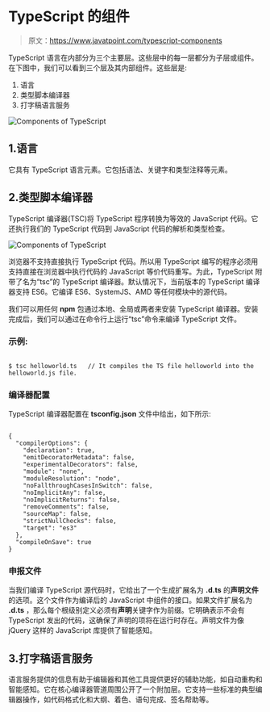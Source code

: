 # TypeScript 的组件

> 原文：<https://www.javatpoint.com/typescript-components>

TypeScript 语言在内部分为三个主要层。这些层中的每一层都分为子层或组件。在下图中，我们可以看到三个层及其内部组件。这些层是:

1.  语言
2.  类型脚本编译器
3.  打字稿语言服务

![Components of TypeScript](img/70c2f2f74ffa77f0e0f997476877a1fe.png)

## 1.语言

它具有 TypeScript 语言元素。它包括语法、关键字和类型注释等元素。

## 2.类型脚本编译器

TypeScript 编译器(TSC)将 TypeScript 程序转换为等效的 JavaScript 代码。它还执行我们的 TypeScript 代码到 JavaScript 代码的解析和类型检查。

![Components of TypeScript](img/c4a6b87b51afebec257c59ecea579883.png)

浏览器不支持直接执行 TypeScript 代码。所以用 TypeScript 编写的程序必须用支持直接在浏览器中执行代码的 JavaScript 等价代码重写。为此，TypeScript 附带了名为“tsc”的 TypeScript 编译器。默认情况下，当前版本的 TypeScript 编译器支持 ES6。它编译 ES6、SystemJS、AMD 等任何模块中的源代码。

我们可以用任何 **npm** 包通过本地、全局或两者来安装 TypeScript 编译器。安装完成后，我们可以通过在命令行上运行“tsc”命令来编译 TypeScript 文件。

### 示例:

```

$ tsc helloworld.ts   // It compiles the TS file helloworld into the helloworld.js file.

```

### 编译器配置

TypeScript 编译器配置在 **tsconfig.json** 文件中给出，如下所示:

```

{
  "compilerOptions": {
    "declaration": true,
    "emitDecoratorMetadata": false,
    "experimentalDecorators": false,
    "module": "none",
    "moduleResolution": "node",
    "noFallthroughCasesInSwitch": false,
    "noImplicitAny": false,
    "noImplicitReturns": false,
    "removeComments": false,
    "sourceMap": false,
    "strictNullChecks": false,
    "target": "es3"
  },
  "compileOnSave": true
}

```

### 申报文件

当我们编译 TypeScript 源代码时，它给出了一个生成扩展名为 **.d.ts** 的**声明文件**的选项。这个文件作为编译后的 JavaScript 中组件的接口。如果文件扩展名为 **.d.ts** ，那么每个根级别定义必须有**声明**关键字作为前缀。它明确表示不会有 TypeScript 发出的代码，这确保了声明的项将在运行时存在。声明文件为像 jQuery 这样的 JavaScript 库提供了智能感知。

## 3.打字稿语言服务

语言服务提供的信息有助于编辑器和其他工具提供更好的辅助功能，如自动重构和智能感知。它在核心编译器管道周围公开了一个附加层。它支持一些标准的典型编辑器操作，如代码格式化和大纲、着色、语句完成、签名帮助等。